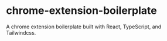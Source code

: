 # chrome-extension-boilerplate
A chrome extension boilerplate built with React, TypeScript, and Tailwindcss.
